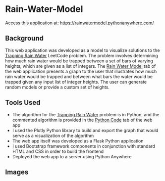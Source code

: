 # Rain-Water-Model

Access this application at: https://rainwatermodel.pythonanywhere.com/

## Background

This web application was developed as a model to visualize solutions to the [Trapping Rain Water](https://leetcode.com/problems/trapping-rain-water/) LeetCode problem. The problem involves determining how much rain water would be trapped between a set of bars of varying heights, which are given as a list of integers. The [Rain Water Model](https://rainwatermodel.pythonanywhere.com/trapping-rain-water/) tab of the web application presents a graph to the user that illustrates how much rain water would be trapped and between what bars the water would be trapped given any input list of integer heights. The user can generate random models or provide a custom set of heights.

## Tools Used

- The algorithm for the [Trapping Rain Water](https://leetcode.com/problems/trapping-rain-water/) problem is in Python, and the commented algorithm is provided in the [Python Code](https://rainwatermodel.pythonanywhere.com/code) tab of the web app
- I used the Plotly Python library to build and export the graph that would serve as a visualization of the algorithm
- The web app itself was developed as a Flask Python application
- I used Bootstrap framework components in conjunction with standard HTML and CSS in order to build the frontend
- Deployed the web app to a server using Python Anywhere

## Images

